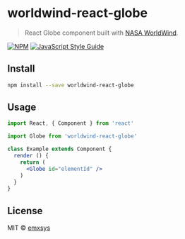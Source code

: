 # worldwind-react-globe

> React Globe component built with [NASA WorldWind](https://worldwind.arc.nasa.gov/web/).

[![NPM](https://img.shields.io/npm/v/worldwind-react-globe.svg)](https://www.npmjs.com/package/worldwind-react-globe) [![JavaScript Style Guide](https://img.shields.io/badge/code_style-standard-brightgreen.svg)](https://standardjs.com)

## Install

```bash
npm install --save worldwind-react-globe
```

## Usage

```jsx
import React, { Component } from 'react'

import Globe from 'worldwind-react-globe'

class Example extends Component {
  render () {
    return (
      <Globe id="elementId" />
    )
  }
}
```

## License

MIT © [emxsys](https://github.com/emxsys)
